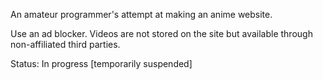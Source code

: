 An amateur programmer's attempt at making an anime website.

Use an ad blocker. Videos are not stored on the site but available through non-affiliated third parties.

Status: In progress [temporarily suspended]
